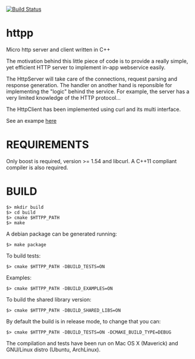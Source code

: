 [![Build Status](http://travis-ci.org/daedric/httpp.png)](http://travis-ci.org/daedric/httpp)

httpp
=====

Micro http server and client written in C++

The motivation behind this little piece of code is to provide a really simple,
yet efficient HTTP server to implement in-app webservice easily.

The HttpServer will take care of the connections, request parsing and response
generation. The handler on another hand is reponsible for implementing the
"logic" behind the service. For example, the server has a very limited
knowledge of the HTTP protocol…

The HttpClient has been implemented using curl and its multi interface.

See an exampe [here](examples/echo/simple_echo_server.cpp)

REQUIREMENTS
============

Only boost is required, version >= 1.54 and libcurl.
A C++11 compliant compiler is also required.

BUILD
=====

    $> mkdir build
    $> cd build
    $> cmake $HTTPP_PATH
    $> make

A debian package can be generated running:

    $> make package

To build tests:

    $> cmake $HTTPP_PATH -DBUILD_TESTS=ON

Examples:

    $> cmake $HTTPP_PATH -DBUILD_EXAMPLES=ON

To build the shared library version:

    $> cmake $HTTPP_PATH -DBUILD_SHARED_LIBS=ON

By default the build is in release mode, to change that you can:

    $> cmake $HTTPP_PATH -DBUILD_TESTS=ON -DCMAKE_BUILD_TYPE=DEBUG


The compilation and tests have been run on Mac OS X (Maverick) and GNU/Linux distro (Ubuntu, ArchLinux).
